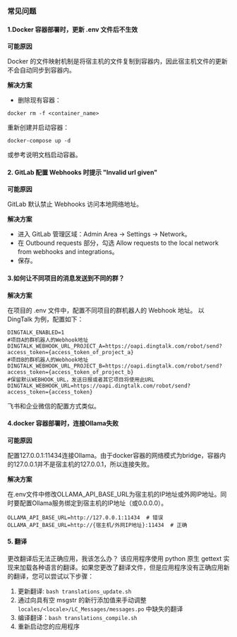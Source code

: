 ### 常见问题

#### 1.Docker 容器部署时，更新 .env 文件后不生效

**可能原因**

Docker 的文件映射机制是将宿主机的文件复制到容器内，因此宿主机文件的更新不会自动同步到容器内。

**解决方案**

- 删除现有容器：

```
docker rm -f <container_name>
```

重新创建并启动容器：

```
docker-compose up -d
```

或参考说明文档启动容器。

#### 2. GitLab 配置 Webhooks 时提示 "Invalid url given"

**可能原因**

GitLab 默认禁止 Webhooks 访问本地网络地址。

**解决方案**

- 进入 GitLab 管理区域：Admin Area → Settings → Network。
- 在 Outbound requests 部分，勾选 Allow requests to the local network from webhooks and integrations。
- 保存。

#### 3.如何让不同项目的消息发送到不同的群？

**解决方案**

在项目的 .env 文件中，配置不同项目的群机器人的 Webhook 地址。
以 DingTalk 为例，配置如下：

```
DINGTALK_ENABLED=1
#项目A的群机器人的Webhook地址
DINGTALK_WEBHOOK_URL_PROJECT_A=https://oapi.dingtalk.com/robot/send?access_token={access_token_of_project_a}
#项目B的群机器人的Webhook地址
DINGTALK_WEBHOOK_URL_PROJECT_B=https://oapi.dingtalk.com/robot/send?access_token={access_token_of_project_b}
#保留默认WEBHOOK_URL，发送日报或者其它项目将使用此URL
DINGTALK_WEBHOOK_URL=https://oapi.dingtalk.com/robot/send?access_token={access_token}
```

飞书和企业微信的配置方式类似。

#### 4.docker 容器部署时，连接Ollama失败

**可能原因**

配置127.0.0.1:11434连接Ollama。由于docker容器的网络模式为bridge，容器内的127.0.0.1并不是宿主机的127.0.0.1，所以连接失败。

**解决方案**

在.env文件中修改OLLAMA_API_BASE_URL为宿主机的IP地址或外网IP地址。同时要配置Ollama服务绑定到宿主机的IP地址（或0.0.0.0）。

```
OLLAMA_API_BASE_URL=http://127.0.0.1:11434  # 错误
OLLAMA_API_BASE_URL=http://{宿主机/外网IP地址}:11434  # 正确
```

#### 5. 翻译
更改翻译后无法正确应用，我该怎么办？
该应用程序使用 python 原生 gettext 实现来加载各种语言的翻译。如果您更改了翻译文件，但是应用程序没有正确应用新的翻译，您可以尝试以下步骤：
1. 更新翻译: `bash translations_update.sh`
2. 通过向具有空 msgstr 的新行添加值来手动调整 `locales/<locale>/LC_Messages/messages.po` 中缺失的翻译
3. 编译翻译：`bash translations_compile.sh`
4. 重新启动您的应用程序